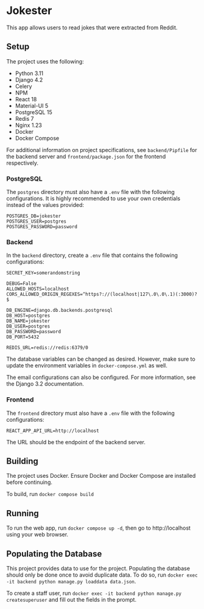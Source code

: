 # Jokester
This app allows users to read jokes that were extracted from Reddit.

## Setup
The project uses the following:
- Python 3.11
- Django 4.2
- Celery
- NPM
- React 18
- Material-UI 5
- PostgreSQL 15
- Redis 7
- Nginx 1.23
- Docker
- Docker Compose

For additional information on project specifications, see ```backend/Pipfile``` for the backend server and ```frontend/package.json``` for the frontend respectively.

### PostgreSQL
The ```postgres``` directory must also have a ```.env``` file with the following configurations. It is highly recommended to use your own credentials instead of the values provided:
```
POSTGRES_DB=jokester
POSTGRES_USER=postgres
POSTGRES_PASSWORD=password
```

### Backend
In the ```backend``` directory, create a ```.env``` file that contains the following configurations:
```
SECRET_KEY=somerandomstring

DEBUG=False
ALLOWED_HOSTS=localhost
CORS_ALLOWED_ORIGIN_REGEXES=^https?://(localhost|127\.0\.0\.1)(:3000)?$

DB_ENGINE=django.db.backends.postgresql
DB_HOST=postgres
DB_NAME=jokester
DB_USER=postgres
DB_PASSWORD=password
DB_PORT=5432

REDIS_URL=redis://redis:6379/0
```

The database variables can be changed as desired. However, make sure to update the environment variables in ```docker-compose.yml``` as well.

The email configurations can also be configured. For more information, see the Django 3.2 documentation.

### Frontend
The ```frontend``` directory must also have a ```.env``` file with the following configurations:
```
REACT_APP_API_URL=http://localhost
```
The URL should be the endpoint of the backend server.

## Building
The project uses Docker. Ensure Docker and Docker Compose are installed before continuing.

To build, run ```docker compose build```

## Running
To run the web app, run ```docker compose up -d```, then go to http://localhost using your web browser.

## Populating the Database
This project provides data to use for the project. Populating the database should only be done once to avoid duplicate data. To do so, run ```docker exec -it backend python manage.py loaddata data.json```.

To create a staff user, run ```docker exec -it backend python manage.py createsuperuser``` and fill out the fields in the prompt.
